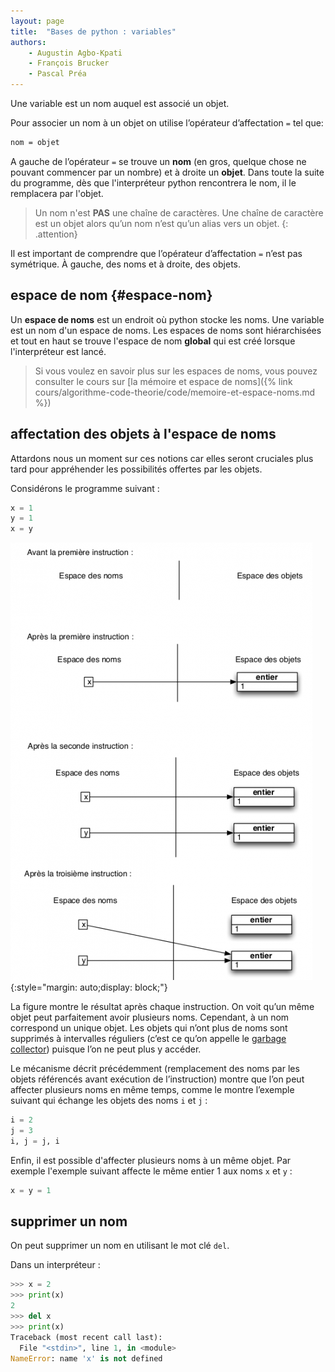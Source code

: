 ```yaml
---
layout: page
title:  "Bases de python : variables"
authors: 
    - Augustin Agbo-Kpati
    - François Brucker
    - Pascal Préa
---
```


Une variable est un nom auquel est associé un objet.

Pour associer un nom à un objet on utilise l’opérateur d’affectation `=` tel que:

```txt
nom = objet
```

A gauche de l’opérateur `=` se trouve un **nom** (en gros, quelque chose ne pouvant commencer par un nombre) et à droite un **objet**. Dans toute la suite du programme, dès que l'interpréteur python rencontrera le nom, il le remplacera par l'objet.

> Un nom n'est **PAS** une chaîne de caractères. Une chaîne de caractère est un objet alors qu’un nom n’est qu’un alias vers un objet.
{: .attention}

Il est important de comprendre que l’opérateur d’affectation `=` n’est pas symétrique. À gauche, des noms et à droite, des objets.

## espace de nom {#espace-nom}

Un **espace de noms** est un endroit où python stocke les noms. Une variable est un nom d'un espace de noms. Les espaces de noms sont hiérarchisées et tout en haut se trouve l'espace de nom **global** qui est créé lorsque l'interpréteur est lancé. 

> Si vous voulez en savoir plus sur les espaces de noms, vous pouvez consulter le cours sur [la mémoire et espace de noms]({% link cours/algorithme-code-theorie/code/memoire-et-espace-noms.md %})

## affectation des objets à l'espace de noms

Attardons nous un moment sur ces notions car elles seront cruciales plus tard pour appréhender les possibilités offertes par les objets.

Considérons le programme suivant :

```python
x = 1
y = 1
x = y
```

![association nom variable](./assets/python-nom-et-objets.png){:style="margin: auto;display: block;"}

La figure montre le résultat après chaque instruction. On voit qu’un même objet peut parfaitement
avoir plusieurs noms. Cependant, à un nom correspond un unique objet. Les objets qui n’ont plus de
noms sont supprimés à intervalles réguliers (c’est ce qu’on appelle le [garbage collector](https://towardsdatascience.com/memory-management-and-garbage-collection-in-python-c1cb51d1612c)) puisque l’on ne peut plus y accéder.

Le mécanisme décrit précédemment (remplacement des noms par les objets référencés avant exécution
de l’instruction) montre que l’on peut affecter plusieurs noms en même temps, comme le montre l’exemple suivant qui échange les objets des noms `i` et `j` :

```python
i = 2
j = 3
i, j = j, i
```

Enfin, il est possible d'affecter plusieurs noms à un même objet. Par exemple l'exemple suivant affecte le même entier 1 aux noms `x` et `y` :

```python
x = y = 1
```

## supprimer un nom

On peut supprimer un nom en utilisant le mot clé `del`.

Dans un interpréteur :

```python
>>> x = 2
>>> print(x)
2
>>> del x
>>> print(x)
Traceback (most recent call last):
  File "<stdin>", line 1, in <module>
NameError: name 'x' is not defined
```
